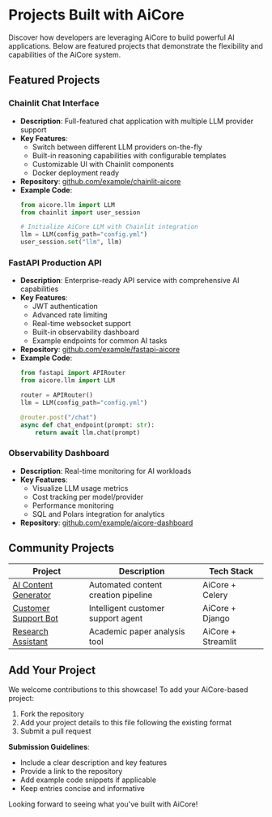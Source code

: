 
# Projects Built with AiCore

Discover how developers are leveraging AiCore to build powerful AI applications. Below are featured projects that demonstrate the flexibility and capabilities of the AiCore system.

## Featured Projects

### Chainlit Chat Interface
- **Description**: Full-featured chat application with multiple LLM provider support
- **Key Features**:
  - Switch between different LLM providers on-the-fly
  - Built-in reasoning capabilities with configurable templates
  - Customizable UI with Chainlit components
  - Docker deployment ready
- **Repository**: [github.com/example/chainlit-aicore](https://github.com/example/chainlit-aicore)
- **Example Code**:
  ```python
  from aicore.llm import LLM
  from chainlit import user_session
  
  # Initialize AiCore LLM with Chainlit integration
  llm = LLM(config_path="config.yml")
  user_session.set("llm", llm)
  ```

### FastAPI Production API
- **Description**: Enterprise-ready API service with comprehensive AI capabilities
- **Key Features**:
  - JWT authentication
  - Advanced rate limiting
  - Real-time websocket support
  - Built-in observability dashboard
  - Example endpoints for common AI tasks
- **Repository**: [github.com/example/fastapi-aicore](https://github.com/example/fastapi-aicore)
- **Example Code**:
  ```python
  from fastapi import APIRouter
  from aicore.llm import LLM
  
  router = APIRouter()
  llm = LLM(config_path="config.yml")
  
  @router.post("/chat")
  async def chat_endpoint(prompt: str):
      return await llm.chat(prompt)
  ```

### Observability Dashboard
- **Description**: Real-time monitoring for AI workloads
- **Key Features**:
  - Visualize LLM usage metrics
  - Cost tracking per model/provider
  - Performance monitoring
  - SQL and Polars integration for analytics
- **Repository**: [github.com/example/aicore-dashboard](https://github.com/example/aicore-dashboard)

## Community Projects

| Project | Description | Tech Stack |
|---------|-------------|------------|
| [AI Content Generator](https://github.com/example/content-gen) | Automated content creation pipeline | AiCore + Celery |
| [Customer Support Bot](https://github.com/example/support-bot) | Intelligent customer support agent | AiCore + Django |
| [Research Assistant](https://github.com/example/research-ai) | Academic paper analysis tool | AiCore + Streamlit |

## Add Your Project

We welcome contributions to this showcase! To add your AiCore-based project:

1. Fork the repository
2. Add your project details to this file following the existing format
3. Submit a pull request

**Submission Guidelines**:
- Include a clear description and key features
- Provide a link to the repository
- Add example code snippets if applicable
- Keep entries concise and informative

Looking forward to seeing what you've built with AiCore!